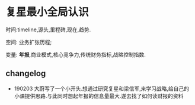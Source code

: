 # 复星最小全局认识

时间:timeline,源头,里程碑,现在,趋势.

空间: 业务扩张历程;

变量: **年报**,商业模式,核心竞争力,传统财务指标,战略控制指数.

## changelog

- 190203 大蔚写了一个小开头.想通过研究复星和梁信军,来学习战略,给自己的小课提供思路.与此同时想起年报的信息量最大.遂去找了如何读财报的资料